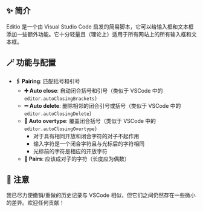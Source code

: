 ## ✨ 简介

Editio 是一个由 Visual Studio Code 启发的简易脚本，它可以给输入框和文本框添加一些额外功能。它十分轻量且（理论上）适用于所有网站上的所有输入框和文本框。

## 🪄 功能与配置

- **🖇️ Pairing**: 匹配括号和引号
    - **➕ Auto close**: 自动闭合括号和引号（类似于 VSCode 中的 `editor.autoClosingBrackets`）
    - **➖ Auto delete**: 删除相邻的闭合引号或括号（类似于 VSCode 中的 `editor.autoClosingDelete`）
    - **🚫 Auto overtype**: 覆盖闭合括号（类似于 VSCode 中的 `editor.autoClosingOvertype`）
        - 对于具有相同开放和闭合字符的对子不起作用
        - 输入字符是一个闭合字符且与光标后的字符相同
        - 光标前的字符是相应的开放字符
    - **📜 Pairs**: 应该成对子的字符（长度应为偶数）

## 📃 注意

我已尽力使撤销/重做的历史记录与 VSCode 相似，但它们之间仍然存在一些微小的差异。欢迎任何贡献！
